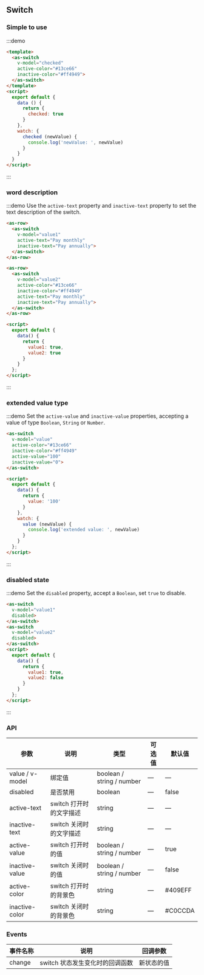 ## Switch

### Simple to use

:::demo

```html
<template>
  <as-switch
    v-model="checked"
    active-color="#13ce66"
    inactive-color="#ff4949">
  </as-switch>
</template>
<script>
  export default {
    data () {
      return {
        checked: true
      }
    },
    watch: {
      checked (newValue) {
        console.log('newValue: ', newValue)
      }
    }
  }
</script>
```

:::

### word description

:::demo Use the `active-text` property and `inactive-text` property to set the text description of the switch.

```html
<as-row>
  <as-switch
    v-model="value1"
    active-text="Pay monthly"
    inactive-text="Pay annually">
  </as-switch>
</as-row>

<as-row>
  <as-switch
    v-model="value2"
    active-color="#13ce66"
    inactive-color="#ff4949"
    active-text="Pay monthly"
    inactive-text="Pay annually">
  </as-switch>
</as-row>

<script>
  export default {
    data() {
      return {
        value1: true,
        value2: true
      }
    }
  };
</script>
```

:::

### extended value type

:::demo Set the `active-value` and `inactive-value` properties, accepting a value of type `Boolean`, `String` or `Number`.

```html
<as-switch
  v-model="value"
  active-color="#13ce66"
  inactive-color="#ff4949"
  active-value="100"
  inactive-value="0">
</as-switch>

<script>
  export default {
    data() {
      return {
        value: '100'
      }
    },
    watch: {
      value (newValue) {
        console.log('extended value: ', newValue)
      }
    }
  };
</script>
```

:::

### disabled state

:::demo Set the `disabled` property, accept a `Boolean`, set `true` to disable.

```html
<as-switch
  v-model="value1"
  disabled>
</as-switch>
<as-switch
  v-model="value2"
  disabled>
</as-switch>
<script>
  export default {
    data() {
      return {
        value1: true,
        value2: false
      }
    }
  };
</script>
```

:::

### API

| 参数      | 说明    | 类型      | 可选值       | 默认值   |
|---------- |-------- |---------- |-------------  |-------- |
| value / v-model | 绑定值 | boolean / string / number | — | — |
| disabled  | 是否禁用    | boolean   | — | false   |
| active-text  | switch 打开时的文字描述    | string   | — | — |
| inactive-text  | switch 关闭时的文字描述    | string   | — | — |
| active-value  | switch 打开时的值    | boolean / string / number | — | true |
| inactive-value  | switch 关闭时的值    | boolean / string / number | — | false |
| active-color  | switch 打开时的背景色    | string   | — | #409EFF |
| inactive-color  | switch 关闭时的背景色    | string   | — | #C0CCDA |

### Events
| 事件名称      | 说明    | 回调参数      |
|---------- |-------- |---------- |
| change  | switch 状态发生变化时的回调函数    | 新状态的值 |
